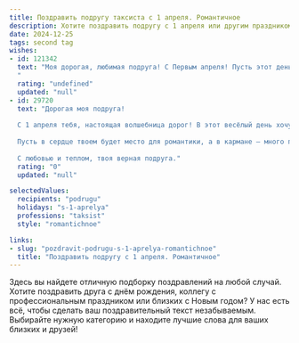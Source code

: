 ```yaml
---
title: Поздравить подругу таксиста с 1 апреля. Романтичное
description: Хотите поздравить подругу с 1 апреля или другим праздником? Наш ИИ создаст незабываемое поздравление, а вы обязательно выделитесь среди других.  
date: 2024-12-25
tags: second tag
wishes:
- id: 121342
  text: "Моя дорогая, любимая подруга! С Первым апреля! Пусть этот день, полный шуток и улыбок, станет началом весны не только в календаре, но и в твоём сердце.  Пусть твоя жизнь, как стремительный и уверенный ход твоей машины, будет полной ярких впечатлений и счастливых моментов.  Я желаю тебе, чтобы каждый день был наполнен любовью, счастьем и  взаимностью,  а все дороги вели тебя к мечте.  С праздником, моя прекрасная таксистка!
  "
  rating: "undefined"
  updated: "null"
- id: 29720
  text: "Дорогая моя подруга!
  
  С 1 апреля тебя, настоящая волшебница дорог! В этот весёлый день хочу пожелать тебе, чтобы каждое утро начиналось с улыбки, а каждый рейс приносил только радость и массу приятных сюрпризов. Пусть твоя жизнь будет такой же яркой и насыщенной, как цветные огни на городских улицах, а за рулем ты всегда ощущала себя капитаном своего счастья.
  
  Пусть в сердце твоем будет место для романтики, а в кармане — много приятных находок! Желаю тебе, чтобы каждая поездка приводила к новым встречам и открытиям. С тобой всегда происходит что-то волшебное, и я уверена, что впереди тебя ждёт только самое прекрасное!
  
  С любовью и теплом, твоя верная подруга."
  rating: "0"
  updated: "null"

selectedValues:
  recipients: "podrugu"
  holidays: "s-1-aprelya"
  professions: "taksist"
  style: "romantichnoe"

links:
- slug: "pozdravit-podrugu-s-1-aprelya-romantichnoe"
  title: "Поздравить подругу с 1 апреля. Романтичное"
---
```


Здесь вы найдете отличную подборку поздравлений на любой случай. 
Хотите поздравить друга с днём рождения, коллегу с профессиональным праздником или близких с Новым годом? У нас есть всё, чтобы сделать ваш поздравительный текст незабываемым. Выбирайте нужную категорию и находите лучшие слова для ваших близких и друзей!
